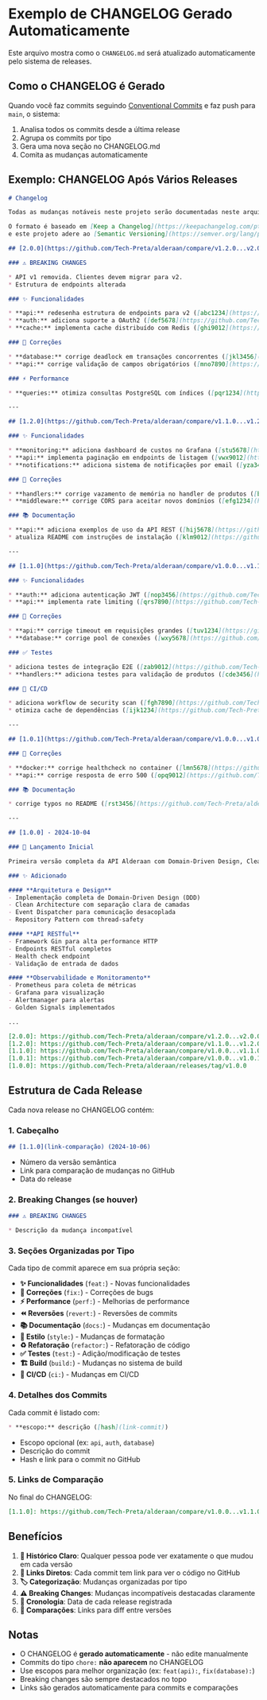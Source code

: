 # Exemplo de CHANGELOG Gerado Automaticamente

Este arquivo mostra como o `CHANGELOG.md` será atualizado automaticamente pelo sistema de releases.

## Como o CHANGELOG é Gerado

Quando você faz commits seguindo [Conventional Commits](https://www.conventionalcommits.org/pt-br/) e faz push para `main`, o sistema:

1. Analisa todos os commits desde a última release
2. Agrupa os commits por tipo
3. Gera uma nova seção no CHANGELOG.md
4. Comita as mudanças automaticamente

## Exemplo: CHANGELOG Após Vários Releases

```markdown
# Changelog

Todas as mudanças notáveis neste projeto serão documentadas neste arquivo.

O formato é baseado em [Keep a Changelog](https://keepachangelog.com/pt-BR/1.0.0/),
e este projeto adere ao [Semantic Versioning](https://semver.org/lang/pt-BR/).

## [2.0.0](https://github.com/Tech-Preta/alderaan/compare/v1.2.0...v2.0.0) (2024-10-10)

### ⚠ BREAKING CHANGES

* API v1 removida. Clientes devem migrar para v2.
* Estrutura de endpoints alterada

### ✨ Funcionalidades

* **api:** redesenha estrutura de endpoints para v2 ([abc1234](https://github.com/Tech-Preta/alderaan/commit/abc1234))
* **auth:** adiciona suporte a OAuth2 ([def5678](https://github.com/Tech-Preta/alderaan/commit/def5678))
* **cache:** implementa cache distribuído com Redis ([ghi9012](https://github.com/Tech-Preta/alderaan/commit/ghi9012))

### 🐛 Correções

* **database:** corrige deadlock em transações concorrentes ([jkl3456](https://github.com/Tech-Preta/alderaan/commit/jkl3456))
* **api:** corrige validação de campos obrigatórios ([mno7890](https://github.com/Tech-Preta/alderaan/commit/mno7890))

### ⚡ Performance

* **queries:** otimiza consultas PostgreSQL com índices ([pqr1234](https://github.com/Tech-Preta/alderaan/commit/pqr1234))

---

## [1.2.0](https://github.com/Tech-Preta/alderaan/compare/v1.1.0...v1.2.0) (2024-10-08)

### ✨ Funcionalidades

* **monitoring:** adiciona dashboard de custos no Grafana ([stu5678](https://github.com/Tech-Preta/alderaan/commit/stu5678))
* **api:** implementa paginação em endpoints de listagem ([vwx9012](https://github.com/Tech-Preta/alderaan/commit/vwx9012))
* **notifications:** adiciona sistema de notificações por email ([yza3456](https://github.com/Tech-Preta/alderaan/commit/yza3456))

### 🐛 Correções

* **handlers:** corrige vazamento de memória no handler de produtos ([bcd7890](https://github.com/Tech-Preta/alderaan/commit/bcd7890))
* **middleware:** corrige CORS para aceitar novos domínios ([efg1234](https://github.com/Tech-Preta/alderaan/commit/efg1234))

### 📚 Documentação

* **api:** adiciona exemplos de uso da API REST ([hij5678](https://github.com/Tech-Preta/alderaan/commit/hij5678))
* atualiza README com instruções de instalação ([klm9012](https://github.com/Tech-Preta/alderaan/commit/klm9012))

---

## [1.1.0](https://github.com/Tech-Preta/alderaan/compare/v1.0.0...v1.1.0) (2024-10-06)

### ✨ Funcionalidades

* **auth:** adiciona autenticação JWT ([nop3456](https://github.com/Tech-Preta/alderaan/commit/nop3456))
* **api:** implementa rate limiting ([qrs7890](https://github.com/Tech-Preta/alderaan/commit/qrs7890))

### 🐛 Correções

* **api:** corrige timeout em requisições grandes ([tuv1234](https://github.com/Tech-Preta/alderaan/commit/tuv1234))
* **database:** corrige pool de conexões ([wxy5678](https://github.com/Tech-Preta/alderaan/commit/wxy5678))

### ✅ Testes

* adiciona testes de integração E2E ([zab9012](https://github.com/Tech-Preta/alderaan/commit/zab9012))
* **handlers:** adiciona testes para validação de produtos ([cde3456](https://github.com/Tech-Preta/alderaan/commit/cde3456))

### 👷 CI/CD

* adiciona workflow de security scan ([fgh7890](https://github.com/Tech-Preta/alderaan/commit/fgh7890))
* otimiza cache de dependências ([ijk1234](https://github.com/Tech-Preta/alderaan/commit/ijk1234))

---

## [1.0.1](https://github.com/Tech-Preta/alderaan/compare/v1.0.0...v1.0.1) (2024-10-05)

### 🐛 Correções

* **docker:** corrige healthcheck no container ([lmn5678](https://github.com/Tech-Preta/alderaan/commit/lmn5678))
* **api:** corrige resposta de erro 500 ([opq9012](https://github.com/Tech-Preta/alderaan/commit/opq9012))

### 📚 Documentação

* corrige typos no README ([rst3456](https://github.com/Tech-Preta/alderaan/commit/rst3456))

---

## [1.0.0] - 2024-10-04

### 🎉 Lançamento Inicial

Primeira versão completa da API Alderaan com Domain-Driven Design, Clean Architecture, e observabilidade completa.

### ✨ Adicionado

#### **Arquitetura e Design**
- Implementação completa de Domain-Driven Design (DDD)
- Clean Architecture com separação clara de camadas
- Event Dispatcher para comunicação desacoplada
- Repository Pattern com thread-safety

#### **API RESTful**
- Framework Gin para alta performance HTTP
- Endpoints RESTful completos
- Health check endpoint
- Validação de entrada de dados

#### **Observabilidade e Monitoramento**
- Prometheus para coleta de métricas
- Grafana para visualização
- Alertmanager para alertas
- Golden Signals implementados

...

[2.0.0]: https://github.com/Tech-Preta/alderaan/compare/v1.2.0...v2.0.0
[1.2.0]: https://github.com/Tech-Preta/alderaan/compare/v1.1.0...v1.2.0
[1.1.0]: https://github.com/Tech-Preta/alderaan/compare/v1.0.0...v1.1.0
[1.0.1]: https://github.com/Tech-Preta/alderaan/compare/v1.0.0...v1.0.1
[1.0.0]: https://github.com/Tech-Preta/alderaan/releases/tag/v1.0.0
```

## Estrutura de Cada Release

Cada nova release no CHANGELOG contém:

### 1. **Cabeçalho**
```markdown
## [1.1.0](link-comparação) (2024-10-06)
```
- Número da versão semântica
- Link para comparação de mudanças no GitHub
- Data do release

### 2. **Breaking Changes** (se houver)
```markdown
### ⚠ BREAKING CHANGES

* Descrição da mudança incompatível
```

### 3. **Seções Organizadas por Tipo**

Cada tipo de commit aparece em sua própria seção:

- **✨ Funcionalidades** (`feat:`) - Novas funcionalidades
- **🐛 Correções** (`fix:`) - Correções de bugs
- **⚡ Performance** (`perf:`) - Melhorias de performance
- **⏪ Reversões** (`revert:`) - Reversões de commits
- **📚 Documentação** (`docs:`) - Mudanças em documentação
- **💄 Estilo** (`style:`) - Mudanças de formatação
- **♻️ Refatoração** (`refactor:`) - Refatoração de código
- **✅ Testes** (`test:`) - Adição/modificação de testes
- **🏗️ Build** (`build:`) - Mudanças no sistema de build
- **👷 CI/CD** (`ci:`) - Mudanças em CI/CD

### 4. **Detalhes dos Commits**

Cada commit é listado com:
```markdown
* **escopo:** descrição ([hash](link-commit))
```
- Escopo opcional (ex: `api`, `auth`, `database`)
- Descrição do commit
- Hash e link para o commit no GitHub

### 5. **Links de Comparação**

No final do CHANGELOG:
```markdown
[1.1.0]: https://github.com/Tech-Preta/alderaan/compare/v1.0.0...v1.1.0
```

## Benefícios

1. **📖 Histórico Claro**: Qualquer pessoa pode ver exatamente o que mudou em cada versão
2. **🔗 Links Diretos**: Cada commit tem link para ver o código no GitHub
3. **🏷️ Categorização**: Mudanças organizadas por tipo
4. **⚠️ Breaking Changes**: Mudanças incompatíveis destacadas claramente
5. **📅 Cronologia**: Data de cada release registrada
6. **🔄 Comparações**: Links para diff entre versões

## Notas

- O CHANGELOG é **gerado automaticamente** - não edite manualmente
- Commits do tipo `chore:` **não aparecem** no CHANGELOG
- Use escopos para melhor organização (ex: `feat(api):`, `fix(database):`)
- Breaking changes são sempre destacados no topo
- Links são gerados automaticamente para commits e comparações

